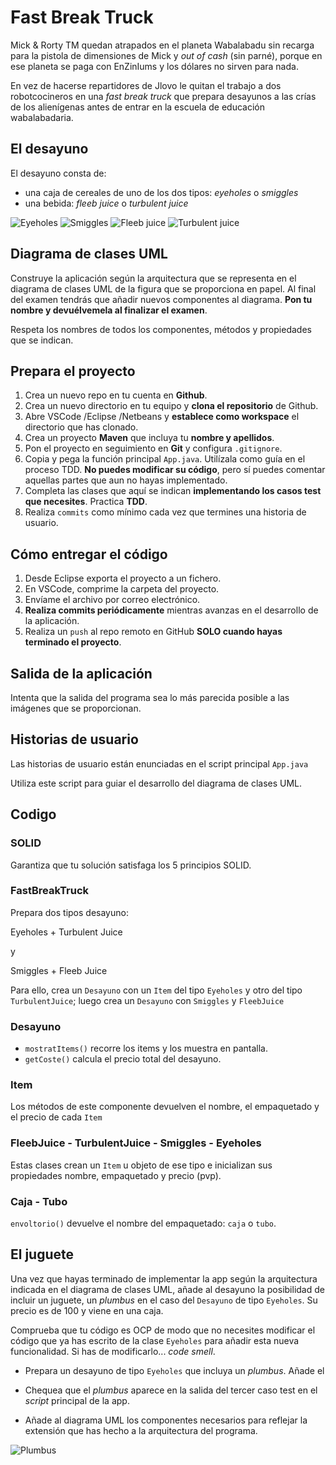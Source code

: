 # Fast Break Truck

Mick & Rorty TM quedan atrapados en el planeta Wabalabadu sin recarga para la pistola de dimensiones de Mick y _out of cash_ (sin parné), porque en ese planeta se paga con EnZinIums y los dólares no sirven para nada.

En vez de hacerse repartidores de Jlovo le quitan el trabajo a dos robotcocineros en una _fast break truck_ que prepara desayunos a las crías de los alienígenas antes de entrar en la escuela de educación wabalabadaria.

## El desayuno

El desayuno consta de:

- una caja de cereales de uno de los dos tipos: _eyeholes_ o _smiggles_
- una bebida: _fleeb juice_ o _turbulent juice_

![Eyeholes](https://i.redd.it/h0brsb41byxy.jpg)
![Smiggles](https://http2.mlstatic.com/fresa-smiggles-rick-y-morty-cereales-para-el-desayuno-fy-D_NQ_NP_788308-MLM26604455613_012018-F.jpg)
![Fleeb juice](https://images-na.ssl-images-amazon.com/images/I/61uEBPcFdOL._SY679_.jpg)
![Turbulent juice](https://i.imgur.com/D6yz7nC.jpg)

## Diagrama de clases UML

Construye la aplicación según la arquitectura que se representa en el diagrama de clases UML de la figura que se proporciona en papel. Al final del examen tendrás que añadir nuevos componentes al diagrama. **Pon tu nombre y devuélvemela al finalizar el examen**.

Respeta los nombres de todos los componentes, métodos y propiedades que se indican.

## Prepara el proyecto

 1. Crea un nuevo repo en tu cuenta en **Github**.
 2. Crea un nuevo directorio en tu equipo y **clona el repositorio** de Github.
 3. Abre VSCode /Eclipse /Netbeans y **establece como workspace** el directorio que has clonado.
 4. Crea un proyecto **Maven** que incluya tu **nombre y apellidos**.
 5. Pon el proyecto en seguimiento en **Git** y configura `.gitignore`.
 6. Copia y pega la función principal `App.java`. Utilízala como guía en el proceso TDD. **No puedes modificar su código**, pero sí puedes comentar aquellas partes que aun no hayas implementado.
 7. Completa las clases que aquí se indican **implementando los casos test que necesites**. Practica **TDD**.
 8. Realiza `commits` como mínimo cada vez que termines una historia de usuario.

## Cómo entregar el código

 1. Desde Eclipse exporta el proyecto a un fichero.
 2. En VSCode, comprime la carpeta del proyecto.
 3. Envíame el archivo por correo electrónico.
 4. **Realiza commits periódicamente** mientras avanzas en el desarrollo de la aplicación.
 5. Realiza un `push` al repo remoto en GitHub **SOLO cuando hayas terminado el proyecto**.

## Salida de la aplicación

Intenta que la salida del programa sea lo más parecida posible a las imágenes que se proporcionan.

## Historias de usuario

Las historias de usuario están enunciadas en el script principal `App.java`

Utiliza este script para guiar el desarrollo del diagrama de clases UML.

## Codigo

### SOLID

Garantiza que tu solución satisfaga los 5 principios SOLID.

### FastBreakTruck

Prepara dos tipos desayuno:

Eyeholes + Turbulent Juice

y

Smiggles + Fleeb Juice

Para ello, crea un `Desayuno` con un `Item` del tipo `Eyeholes` y otro del tipo `TurbulentJuice`; luego crea un `Desayuno` con `Smiggles` y `FleebJuice`

### Desayuno

- `mostratItems()` recorre los items y los muestra en pantalla.
- `getCoste()` calcula el precio total del desayuno.

### Item

Los métodos de este componente devuelven el nombre, el empaquetado y el precio de cada `Item`

### FleebJuice - TurbulentJuice -  Smiggles - Eyeholes

Estas clases crean un `Item` u objeto de ese tipo e inicializan sus propiedades nombre, empaquetado y precio (pvp).

### Caja - Tubo

`envoltorio()` devuelve el nombre del empaquetado: `caja` o `tubo`.

## El juguete

Una vez que hayas terminado de implementar la app según la arquitectura indicada en el diagrama de clases UML, añade al desayuno la posibilidad de incluir un juguete, un _plumbus_ en el caso del `Desayuno` de tipo `Eyeholes`. Su precio es de 100 y viene en una caja.

Comprueba que tu código es OCP de modo que no necesites modificar el código que ya has escrito de la clase `Eyeholes` para añadir esta nueva funcionalidad. Si has de modificarlo... _code smell_.

- Prepara un desayuno de tipo `Eyeholes` que incluya un _plumbus_. Añade el 

- Chequea que el _plumbus_ aparece en la salida del tercer caso test en el _script_ principal de la app.

- Añade al diagrama UML los componentes necesarios para reflejar la extensión que has hecho a la arquitectura del programa.

![Plumbus](https://i.pinimg.com/originals/65/8f/42/658f428f66876ba5fef850ca2a410117.jpg)

